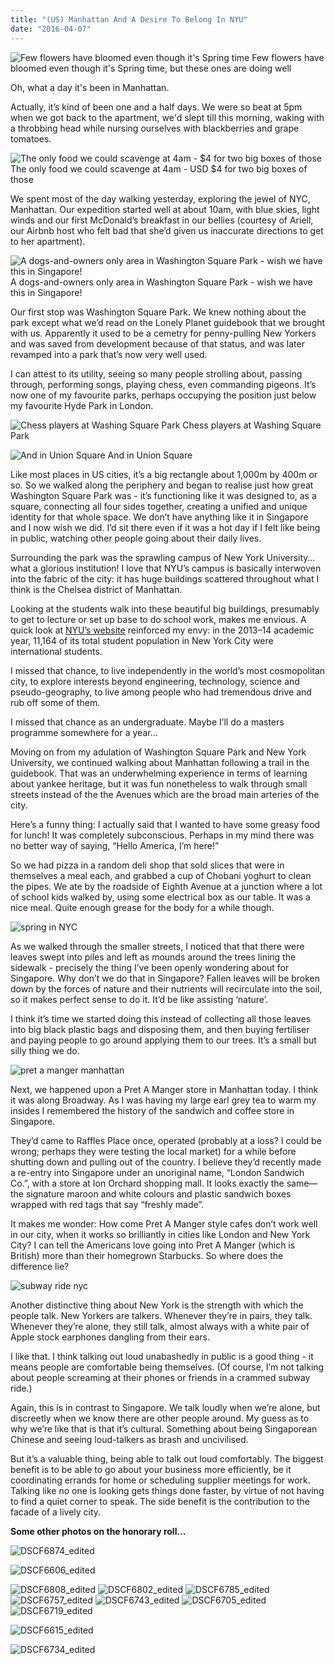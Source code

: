 ```yaml
---
title: "(US) Manhattan And A Desire To Belong In NYU"
date: "2016-04-07"
---
```


![Few flowers have bloomed even though it's Spring time](images/DSCF6764_edited.jpg) Few flowers have bloomed even though it's Spring time, but these ones are doing well

Oh, what a day it's been in Manhattan.

Actually, it’s kind of been one and a half days. We were so beat at 5pm when we got back to the apartment, we'd slept till this morning, waking with a throbbing head while nursing ourselves with blackberries and grape tomatoes.

![The only food we could scavenge at 4am - $4 for two big boxes of those](images/DSCF6895_edited.jpg) The only food we could scavenge at 4am - USD $4 for two big boxes of those

We spent most of the day walking yesterday, exploring the jewel of NYC, Manhattan. Our expedition started well at about 10am, with blue skies, light winds and our first McDonald’s breakfast in our bellies (courtesy of Ariell, our Airbnb host who felt bad that she’d given us inaccurate directions to get to her apartment).

![A dogs-and-owners only area in Washington Square Park - wish we have this in Singapore!](images/DSCF6651_edited-1.jpg) A dogs-and-owners only area in Washington Square Park - wish we have this in Singapore!

Our first stop was Washington Square Park. We knew nothing about the park except what we’d read on the Lonely Planet guidebook that we brought with us. Apparently it used to be a cemetry for penny-pulling New Yorkers and was saved from development because of that status, and was later revamped into a park that’s now very well used.

I can attest to its utility, seeing so many people strolling about, passing through, performing songs, playing chess, even commanding pigeons. It’s now one of my favourite parks, perhaps occupying the position just below my favourite Hyde Park in London.

![Chess players at Washing Square Park](images/DSCF6660_edited.jpg) Chess players at Washing Square Park

![And in Union Square](images/DSCF6845_edited.jpg) And in Union Square

Like most places in US cities, it’s a big rectangle about 1,000m by 400m or so. So we walked along the periphery and began to realise just how great Washington Square Park was - it’s functioning like it was designed to, as a square, connecting all four sides together, creating a unified and unique identity for that whole space. We don’t have anything like it in Singapore and I now wish we did. I’d sit there even if it was a hot day if I felt like being in public, watching other people going about their daily lives.

Surrounding the park was the sprawling campus of New York University… what a glorious institution! I love that NYU’s campus is basically interwoven into the fabric of the city: it has huge buildings scattered throughout what I think is the Chelsea district of Manhattan.

Looking at the students walk into these beautiful big buildings, presumably to get to lecture or set up base to do school work, makes me envious. A quick look at [NYU’s website](https://www.nyu.edu/about/news-publications/news/2014/11/17/nyu-ranks-no-1-in-attracting-international-students-and-in-american-students-studying-abroad.html) reinforced my envy: in the 2013–14 academic year, 11,164 of its total student population in New York City were international students.

I missed that chance, to live independently in the world’s most cosmopolitan city, to explore interests beyond engineering, technology, science and pseudo-geography, to live among people who had tremendous drive and rub off some of them.

I missed that chance as an undergraduate. Maybe I’ll do a masters programme somewhere for a year…

Moving on from my adulation of Washington Square Park and New York University, we continued walking about Manhattan following a trail in the guidebook. That was an underwhelming experience in terms of learning about yankee heritage, but it was fun nonetheless to walk through small streets instead of the the Avenues which are the broad main arteries of the city.

Here’s a funny thing: I actually said that I wanted to have some greasy food for lunch! It was completely subconscious. Perhaps in my mind there was no better way of saying, “Hello America, I’m here!”

So we had pizza in a random deli shop that sold slices that were in themselves a meal each, and grabbed a cup of Chobani yoghurt to clean the pipes. We ate by the roadside of Eighth Avenue at a junction where a lot of school kids walked by, using some electrical box as our table. It was a nice meal. Quite enough grease for the body for a while though.

![spring in NYC](images/DSCF6747_edited.jpg)

As we walked through the smaller streets, I noticed that that there were leaves swept into piles and left as mounds around the trees lining the sidewalk - precisely the thing I’ve been openly wondering about for Singapore. Why don’t we do that in Singapore? Fallen leaves will be broken down by the forces of nature and their nutrients will recirculate into the soil, so it makes perfect sense to do it. It’d be like assisting ‘nature’.

I think it’s time we started doing this instead of collecting all those leaves into big black plastic bags and disposing them, and then buying fertiliser and paying people to go around applying them to our trees. It’s a small but silly thing we do.

![pret a manger manhattan](images/DSCF6850_edited.jpg)

Next, we happened upon a Pret A Manger store in Manhattan today. I think it was along Broadway. As I was having my large earl grey tea to warm my insides I remembered the history of the sandwich and coffee store in Singapore.

They’d came to Raffles Place once, operated (probably at a loss? I could be wrong; perhaps they were testing the local market) for a while before shutting down and pulling out of the country. I believe they’d recently made a re-entry into Singapore under an unoriginal name, “London Sandwich Co.”, with a store at Ion Orchard shopping mall. It looks exactly the same—the signature maroon and white colours and plastic sandwich boxes wrapped with red tags that say “freshly made”.

It makes me wonder: How come Pret A Manger style cafes don’t work well in our city, when it works so brilliantly in cities like London and New York City? I can tell the Americans love going into Pret A Manger (which is British) more than their homegrown Starbucks. So where does the difference lie?

![subway ride nyc](images/DSCF6628_edited-1.jpg)

Another distinctive thing about New York is the strength with which the people talk. New Yorkers are talkers. Whenever they’re in pairs, they talk. Whenever they’re alone, they still talk, almost always with a white pair of Apple stock earphones dangling from their ears.

I like that. I think talking out loud unabashedly in public is a good thing - it means people are comfortable being themselves. (Of course, I’m not talking about people screaming at their phones or friends in a crammed subway ride.)

Again, this is in contrast to Singapore. We talk loudly when we’re alone, but discreetly when we know there are other people around. My guess as to why we’re like that is that it’s cultural. Something about being Singaporean Chinese and seeing loud-talkers as brash and uncivilised.

But it’s a valuable thing, being able to talk out loud comfortably. The biggest benefit is to be able to go about your business more efficiently, be it coordinating errands for home or scheduling supplier meetings for work. Talking like no one is looking gets things done faster, by virtue of not having to find a quiet corner to speak. The side benefit is the contribution to the facade of a lively city.

**Some other photos on the honorary roll...**

![DSCF6874_edited](images/DSCF6874_edited.jpg)

![DSCF6606_edited](images/DSCF6606_edited-1.jpg)

![DSCF6808_edited](images/DSCF6808_edited.jpg) ![DSCF6802_edited](images/DSCF6802_edited.jpg) ![DSCF6785_edited](images/DSCF6785_edited.jpg) ![DSCF6757_edited](images/DSCF6757_edited.jpg) ![DSCF6743_edited](images/DSCF6743_edited.jpg) ![DSCF6705_edited](images/DSCF6705_edited.jpg) ![DSCF6719_edited](images/DSCF6719_edited.jpg)

![DSCF6615_edited](images/DSCF6615_edited-1.jpg)

![DSCF6734_edited](images/DSCF6734_edited.jpg)
